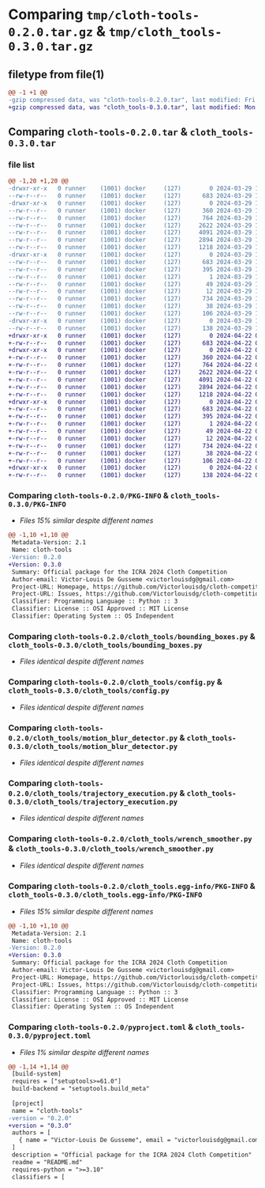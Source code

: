 # Comparing `tmp/cloth-tools-0.2.0.tar.gz` & `tmp/cloth_tools-0.3.0.tar.gz`

## filetype from file(1)

```diff
@@ -1 +1 @@
-gzip compressed data, was "cloth-tools-0.2.0.tar", last modified: Fri Mar 29 16:17:36 2024, max compression
+gzip compressed data, was "cloth_tools-0.3.0.tar", last modified: Mon Apr 22 09:30:21 2024, max compression
```

## Comparing `cloth-tools-0.2.0.tar` & `cloth_tools-0.3.0.tar`

### file list

```diff
@@ -1,20 +1,20 @@
-drwxr-xr-x   0 runner    (1001) docker     (127)        0 2024-03-29 16:17:36.323678 cloth-tools-0.2.0/
--rw-r--r--   0 runner    (1001) docker     (127)      683 2024-03-29 16:17:36.323678 cloth-tools-0.2.0/PKG-INFO
-drwxr-xr-x   0 runner    (1001) docker     (127)        0 2024-03-29 16:17:36.319678 cloth-tools-0.2.0/cloth_tools/
--rw-r--r--   0 runner    (1001) docker     (127)      360 2024-03-29 16:17:32.000000 cloth-tools-0.2.0/cloth_tools/__init__.py
--rw-r--r--   0 runner    (1001) docker     (127)      764 2024-03-29 16:17:32.000000 cloth-tools-0.2.0/cloth_tools/bounding_boxes.py
--rw-r--r--   0 runner    (1001) docker     (127)     2622 2024-03-29 16:17:32.000000 cloth-tools-0.2.0/cloth_tools/config.py
--rw-r--r--   0 runner    (1001) docker     (127)     4091 2024-03-29 16:17:32.000000 cloth-tools-0.2.0/cloth_tools/motion_blur_detector.py
--rw-r--r--   0 runner    (1001) docker     (127)     2894 2024-03-29 16:17:32.000000 cloth-tools-0.2.0/cloth_tools/trajectory_execution.py
--rw-r--r--   0 runner    (1001) docker     (127)     1218 2024-03-29 16:17:32.000000 cloth-tools-0.2.0/cloth_tools/wrench_smoother.py
-drwxr-xr-x   0 runner    (1001) docker     (127)        0 2024-03-29 16:17:36.323678 cloth-tools-0.2.0/cloth_tools.egg-info/
--rw-r--r--   0 runner    (1001) docker     (127)      683 2024-03-29 16:17:36.000000 cloth-tools-0.2.0/cloth_tools.egg-info/PKG-INFO
--rw-r--r--   0 runner    (1001) docker     (127)      395 2024-03-29 16:17:36.000000 cloth-tools-0.2.0/cloth_tools.egg-info/SOURCES.txt
--rw-r--r--   0 runner    (1001) docker     (127)        1 2024-03-29 16:17:36.000000 cloth-tools-0.2.0/cloth_tools.egg-info/dependency_links.txt
--rw-r--r--   0 runner    (1001) docker     (127)       49 2024-03-29 16:17:36.000000 cloth-tools-0.2.0/cloth_tools.egg-info/requires.txt
--rw-r--r--   0 runner    (1001) docker     (127)       12 2024-03-29 16:17:36.000000 cloth-tools-0.2.0/cloth_tools.egg-info/top_level.txt
--rw-r--r--   0 runner    (1001) docker     (127)      734 2024-03-29 16:17:32.000000 cloth-tools-0.2.0/pyproject.toml
--rw-r--r--   0 runner    (1001) docker     (127)       38 2024-03-29 16:17:36.323678 cloth-tools-0.2.0/setup.cfg
--rw-r--r--   0 runner    (1001) docker     (127)      106 2024-03-29 16:17:32.000000 cloth-tools-0.2.0/setup.py
-drwxr-xr-x   0 runner    (1001) docker     (127)        0 2024-03-29 16:17:36.323678 cloth-tools-0.2.0/test/
--rw-r--r--   0 runner    (1001) docker     (127)      138 2024-03-29 16:17:32.000000 cloth-tools-0.2.0/test/test_dummy.py
+drwxr-xr-x   0 runner    (1001) docker     (127)        0 2024-04-22 09:30:21.235496 cloth_tools-0.3.0/
+-rw-r--r--   0 runner    (1001) docker     (127)      683 2024-04-22 09:30:21.235496 cloth_tools-0.3.0/PKG-INFO
+drwxr-xr-x   0 runner    (1001) docker     (127)        0 2024-04-22 09:30:21.235496 cloth_tools-0.3.0/cloth_tools/
+-rw-r--r--   0 runner    (1001) docker     (127)      360 2024-04-22 09:30:17.000000 cloth_tools-0.3.0/cloth_tools/__init__.py
+-rw-r--r--   0 runner    (1001) docker     (127)      764 2024-04-22 09:30:17.000000 cloth_tools-0.3.0/cloth_tools/bounding_boxes.py
+-rw-r--r--   0 runner    (1001) docker     (127)     2622 2024-04-22 09:30:17.000000 cloth_tools-0.3.0/cloth_tools/config.py
+-rw-r--r--   0 runner    (1001) docker     (127)     4091 2024-04-22 09:30:17.000000 cloth_tools-0.3.0/cloth_tools/motion_blur_detector.py
+-rw-r--r--   0 runner    (1001) docker     (127)     2894 2024-04-22 09:30:17.000000 cloth_tools-0.3.0/cloth_tools/trajectory_execution.py
+-rw-r--r--   0 runner    (1001) docker     (127)     1218 2024-04-22 09:30:17.000000 cloth_tools-0.3.0/cloth_tools/wrench_smoother.py
+drwxr-xr-x   0 runner    (1001) docker     (127)        0 2024-04-22 09:30:21.235496 cloth_tools-0.3.0/cloth_tools.egg-info/
+-rw-r--r--   0 runner    (1001) docker     (127)      683 2024-04-22 09:30:21.000000 cloth_tools-0.3.0/cloth_tools.egg-info/PKG-INFO
+-rw-r--r--   0 runner    (1001) docker     (127)      395 2024-04-22 09:30:21.000000 cloth_tools-0.3.0/cloth_tools.egg-info/SOURCES.txt
+-rw-r--r--   0 runner    (1001) docker     (127)        1 2024-04-22 09:30:21.000000 cloth_tools-0.3.0/cloth_tools.egg-info/dependency_links.txt
+-rw-r--r--   0 runner    (1001) docker     (127)       49 2024-04-22 09:30:21.000000 cloth_tools-0.3.0/cloth_tools.egg-info/requires.txt
+-rw-r--r--   0 runner    (1001) docker     (127)       12 2024-04-22 09:30:21.000000 cloth_tools-0.3.0/cloth_tools.egg-info/top_level.txt
+-rw-r--r--   0 runner    (1001) docker     (127)      734 2024-04-22 09:30:17.000000 cloth_tools-0.3.0/pyproject.toml
+-rw-r--r--   0 runner    (1001) docker     (127)       38 2024-04-22 09:30:21.235496 cloth_tools-0.3.0/setup.cfg
+-rw-r--r--   0 runner    (1001) docker     (127)      106 2024-04-22 09:30:17.000000 cloth_tools-0.3.0/setup.py
+drwxr-xr-x   0 runner    (1001) docker     (127)        0 2024-04-22 09:30:21.235496 cloth_tools-0.3.0/test/
+-rw-r--r--   0 runner    (1001) docker     (127)      138 2024-04-22 09:30:17.000000 cloth_tools-0.3.0/test/test_dummy.py
```

### Comparing `cloth-tools-0.2.0/PKG-INFO` & `cloth_tools-0.3.0/PKG-INFO`

 * *Files 15% similar despite different names*

```diff
@@ -1,10 +1,10 @@
 Metadata-Version: 2.1
 Name: cloth-tools
-Version: 0.2.0
+Version: 0.3.0
 Summary: Official package for the ICRA 2024 Cloth Competition
 Author-email: Victor-Louis De Gusseme <victorlouisdg@gmail.com>
 Project-URL: Homepage, https://github.com/Victorlouisdg/cloth-competition
 Project-URL: Issues, https://github.com/Victorlouisdg/cloth-competition/issues
 Classifier: Programming Language :: Python :: 3
 Classifier: License :: OSI Approved :: MIT License
 Classifier: Operating System :: OS Independent
```

### Comparing `cloth-tools-0.2.0/cloth_tools/bounding_boxes.py` & `cloth_tools-0.3.0/cloth_tools/bounding_boxes.py`

 * *Files identical despite different names*

### Comparing `cloth-tools-0.2.0/cloth_tools/config.py` & `cloth_tools-0.3.0/cloth_tools/config.py`

 * *Files identical despite different names*

### Comparing `cloth-tools-0.2.0/cloth_tools/motion_blur_detector.py` & `cloth_tools-0.3.0/cloth_tools/motion_blur_detector.py`

 * *Files identical despite different names*

### Comparing `cloth-tools-0.2.0/cloth_tools/trajectory_execution.py` & `cloth_tools-0.3.0/cloth_tools/trajectory_execution.py`

 * *Files identical despite different names*

### Comparing `cloth-tools-0.2.0/cloth_tools/wrench_smoother.py` & `cloth_tools-0.3.0/cloth_tools/wrench_smoother.py`

 * *Files identical despite different names*

### Comparing `cloth-tools-0.2.0/cloth_tools.egg-info/PKG-INFO` & `cloth_tools-0.3.0/cloth_tools.egg-info/PKG-INFO`

 * *Files 15% similar despite different names*

```diff
@@ -1,10 +1,10 @@
 Metadata-Version: 2.1
 Name: cloth-tools
-Version: 0.2.0
+Version: 0.3.0
 Summary: Official package for the ICRA 2024 Cloth Competition
 Author-email: Victor-Louis De Gusseme <victorlouisdg@gmail.com>
 Project-URL: Homepage, https://github.com/Victorlouisdg/cloth-competition
 Project-URL: Issues, https://github.com/Victorlouisdg/cloth-competition/issues
 Classifier: Programming Language :: Python :: 3
 Classifier: License :: OSI Approved :: MIT License
 Classifier: Operating System :: OS Independent
```

### Comparing `cloth-tools-0.2.0/pyproject.toml` & `cloth_tools-0.3.0/pyproject.toml`

 * *Files 1% similar despite different names*

```diff
@@ -1,14 +1,14 @@
 [build-system]
 requires = ["setuptools>=61.0"]
 build-backend = "setuptools.build_meta"
 
 [project]
 name = "cloth-tools"
-version = "0.2.0"
+version = "0.3.0"
 authors = [
   { name = "Victor-Louis De Gusseme", email = "victorlouisdg@gmail.com" },
 ]
 description = "Official package for the ICRA 2024 Cloth Competition"
 readme = "README.md"
 requires-python = ">=3.10"
 classifiers = [
```


